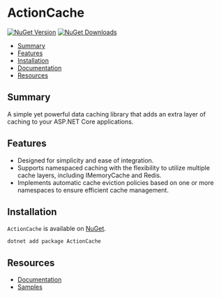 
# ActionCache

[![NuGet Version](https://img.shields.io/nuget/v/ActionCache.svg)](https://www.nuget.org/packages/ActionCache/) [![NuGet Downloads](https://img.shields.io/nuget/dt/ActionCache.svg)](https://www.nuget.org/packages/ActionCache/) 

- [Summary](#summary)
- [Features](#features)
- [Installation](#installation)
- [Documentation](./src/README.md)
- [Resources](#resources)

## Summary

A simple yet powerful data caching library that adds an extra layer of caching to your ASP.NET Core applications.

## Features

- Designed for simplicity and ease of integration.
- Supports namespaced caching with the flexibility to utilize multiple cache layers, including IMemoryCache and Redis.
- Implements automatic cache eviction policies based on one or more namespaces to ensure efficient cache management.

## Installation

`ActionCache` is available on [NuGet](https://www.nuget.org/packages/ActionCache/). 

    dotnet add package ActionCache

## Resources

- [Documentation](./src/README.md)
- [Samples](./samples/)
